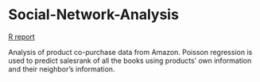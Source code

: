 # Social-Network-Analysis

[R report](https://mpavlenk.github.io/Social-Network-Analysis/Social_Network_Analysis.html)

Analysis of product co-purchase data from Amazon. Poisson regression is used to predict salesrank of all the books using products’ own information and their neighbor’s information.
